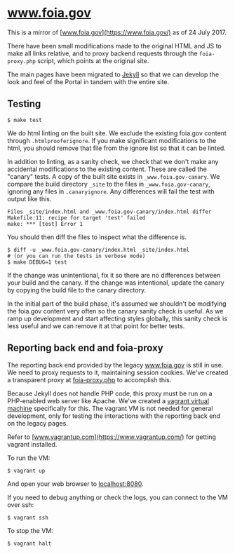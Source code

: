 # www.foia.gov

This is a mirror of [www.foia.gov](https://www.foia.gov/) as of 24 July 2017.

There have been small modifications made to the original HTML and JS
to make all links relative, and to proxy backend requests through
the `foia-proxy.php` script, which points at the original site.

The main pages have been migrated to [Jekyll](https://jekyllrb.com/) so that we
can develop the look and feel of the Portal in tandem with the entire site.


## Testing

    $ make test

We do html linting on the built site. We exclude the existing foia.gov content
through `.htmlprooferignore`. If you make significant modifications to the
html, you should remove that file from the ignore list so that it can be linted.

In addition to linting, as a sanity check, we check that we don't make any
accidental modifications to the existing content. These are called the "canary"
tests. A copy of the built site exists in `_www.foia.gov-canary`. We compare the
build directory `_site` to the files in `_www.foia.gov-canary`, ignoring any
files in `.canaryignore`. Any differences will fail the test with output like
this.

```
Files _site/index.html and _www.foia.gov-canary/index.html differ
Makefile:11: recipe for target 'test' failed
make: *** [test] Error 1
```

You should then diff the files to inspect what the difference is.

    $ diff -u _www.foia.gov-canary/index.html _site/index.html
    # (or you can run the tests in verbose mode)
    $ make DEBUG=1 test

If the change was unintentional, fix it so there are no differences between your
build and the canary. If the change was intentional, update the canary by
copying the build file to the canary directory.

In the initial part of the build phase, it's assumed we shouldn't be modifying the
foia.gov content very often so the canary sanity check is useful. As we ramp up
development and start affecting styles globally, this sanity check is less
useful and we can remove it at that point for better tests.


## Reporting back end and foia-proxy

The reporting back end provided by the legacy www.foia.gov is still in use. We need
to proxy requests to it, maintaining session cookies. We've created
a transparent proxy at
[foia-proxy.php](/18F/beta.foia.gov/blob/master/www.foia.gov/foia-proxy.php) to
accomplish this.

Because Jekyll does not handle PHP code, this proxy must be run on a PHP-enabled
web server like Apache. We've created a [vagrant virtual
machine](https://www.vagrantup.com/) specifically for this. The vagrant VM is
not needed for general development, only for testing the interactions with the
reporting back end on the legacy pages.

Refer to [www.vagrantup.com](https://www.vagrantup.com/) for getting vagrant
installed.

To run the VM:

    $ vagrant up

And open your web browser to [localhost:8080](http://localhost:8080/).

If you need to debug anything or check the logs, you can connect to the VM over
ssh:

    $ vagrant ssh

To stop the VM:

    $ vagrant halt
